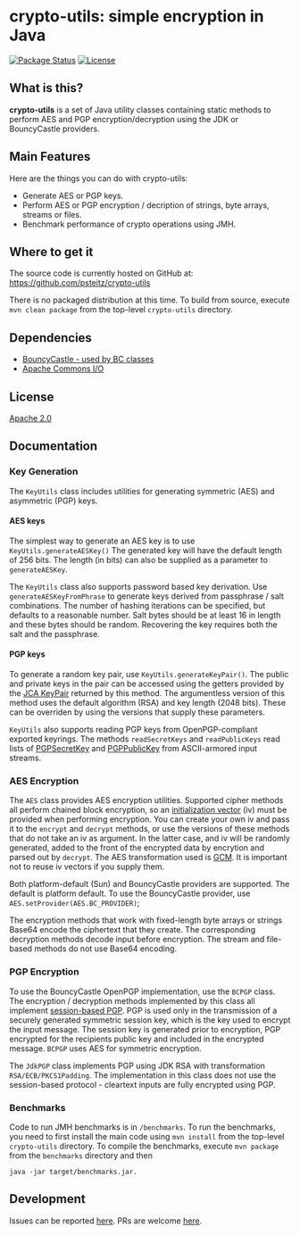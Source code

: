 # crypto-utils: simple encryption in Java
[![Package Status](https://img.shields.io/badge/status-experimental-yellow)](https://github.com/psteitz/crypto-utils)
[![License](https://img.shields.io/badge/license-apache2-green)](https://github.com/psteitz/crypto-utils/blob/main/LICENSE)

## What is this?

**crypto-utils** is a set of Java utility classes containing static methods to perform AES and PGP encryption/decryption using the JDK or BouncyCastle providers.

## Main Features
Here are the things you can do with crypto-utils:

  - Generate AES or PGP keys.
  - Perform AES or PGP encryption / decription of strings, byte arrays, streams or files.
  - Benchmark performance of crypto operations using JMH.

## Where to get it
The source code is currently hosted on GitHub at:
https://github.com/psteitz/crypto-utils

There is no packaged distribution at this time. To build from source, execute
```mvn clean package``` from the top-level ```crypto-utils``` directory.

## Dependencies
- [BouncyCastle - used by BC classes](https://www.bouncycastle.org/)
- [Apache Commons I/O](https://commons.apache.org/proper/commons-io/)

## License
[Apache 2.0](LICENSE)

## Documentation

### Key Generation
The ```KeyUtils``` class includes utilities for generating symmetric (AES) and asymmetric (PGP) keys.

#### AES keys
The simplest way to generate an AES key is to use ```KeyUtils.generateAESKey()```
The generated key will have the default length of 256 bits.  The length (in bits) can also be supplied as a parameter to ```generateAESKey```.

The ```KeyUtils``` class also supports password based key derivation.  Use ```generateAESKeyFromPhrase``` to generate keys derived from passphrase / salt combinations.  The number of hashing iterations can be specified, but defaults to a reasonable number.  Salt bytes should be at least 16 in length and these bytes should be random.  Recovering the key requires both the salt and the passphrase.

#### PGP keys
To generate a random key pair, use ```KeyUtils.generateKeyPair()```.  The public and private keys in the pair can be accessed using the getters provided by the [JCA KeyPair](https://docs.oracle.com/en/java/javase/12/docs/api/java.base/java/security/KeyPair.html) returned by this method.  The argumentless version of this method uses the default algorithm (RSA) and key length (2048 bits).  These can be overriden by using the versions that supply these parameters.

```KeyUtils``` also supports reading PGP keys from OpenPGP-compliant exported keyrings.  The methods ```readSecretKeys``` and ```readPublicKeys``` read lists of [PGPSecretKey](https://javadoc.io/static/org.bouncycastle/bcpg-jdk15on/1.66/org/bouncycastle/openpgp/PGPSecretKey.html) and [PGPPublicKey](https://javadoc.io/static/org.bouncycastle/bcpg-jdk15on/1.64/org/bouncycastle/openpgp/PGPPublicKey.html) from ASCII-armored input streams.

### AES Encryption
The ```AES``` class provides AES encryption utilities.  Supported cipher methods all perform chained block encryption, so an [initialization vector](https://en.wikipedia.org/wiki/Initialization_vector) (iv) must be provided when performing encryption.  You can create your own iv and pass it to the ```encrypt``` and ```decrypt``` methods, or use the versions of these methods that do not take an iv as argument.  In the latter case, and iv will be randomly generated, added to the front of the encrypted data by encrytion and parsed out by ```decrypt```.  The AES transformation used is [GCM](https://en.wikipedia.org/wiki/Galois/Counter_Mode).  It is important not to reuse iv vectors if you supply them.

Both platform-default (Sun) and BouncyCastle providers are supported. The default is platform default. To use the BouncyCastle provider, use ```AES.setProvider(AES.BC_PROVIDER)```;

The encryption methods that work with fixed-length byte arrays or strings Base64 encode the ciphertext that they create.  The corresponding decryption methods decode input before encryption.  The stream and file-based methods do not use Base64 encoding.

### PGP Encryption
To use the BouncyCastle OpenPGP implementation, use the ```BCPGP``` class.  The encryption / decryption methods implemented by this class all implement [session-based PGP](https://datatracker.ietf.org/doc/html/rfc4880#page-17).
PGP is used only in the transmission of a securely generated symmetric session key, which is the key used to encrypt the input message.  The session key is generated prior to encryption, PGP encrypted for the recipients public key and included in the encrypted message. ```BCPGP``` uses AES for symmetric encryption.

The ```JdkPGP``` class implements PGP using JDK RSA with transformation ```RSA/ECB/PKCS1Padding```.  The implementation in this class does not use the session-based protocol - cleartext inputs are fully encrypted using PGP.

### Benchmarks
Code to run JMH benchmarks is in ```/benchmarks```.  To run the benchmarks, you need to first install the main code using ```mvn install``` from the top-level ```crypto-utils``` directory.  To compile the benchmarks, execute ```mvn package``` from the ```benchmarks``` directory and then

 ```java -jar target/benchmarks.jar.```

## Development
Issues can be reported [here](https://github.com/psteitz/crypto-utils/issues).  PRs are welcome [here](https://github.com/psteitz/crypto-utils/pulls).

